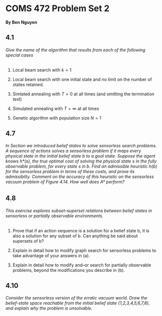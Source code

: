 # COMS 472 Problem Set 2

#### By Ben Nguyen

## 4.1

###### Give the name of the algorithm that results from each of the following special cases

1. Local beam search with $k = 1$

2. Local beam search with one initial state and no limit on the number of states retained.

3. Simlated annealing with $T = 0$ at all times (and omitting the termination test)

4. Simulated annealing with $T = \infty$ at all times

5. Genetic algorithm with population size $N = 1$

## 4.7

###### In Section  we introduced belief states to solve sensorless search problems. A sequence of actions solves a sensorless problem if it maps every physical state in the initial belief state b to a goal state. Suppose the agent knows h$\ast$(s), the true optimal cost of solving the physical state s in the fully observable problem, for every state s in b. Find an admissible heuristic h(b) for the sensorless problem in terms of these costs, and prove its admissibilty. Comment on the accuracy of this heuristic on the sensorless vacuum problem of Figure 4.14. How well does A$\ast$ perform?

## 4.8

###### This exercise explores subset–superset relations between belief states in sensorless or partially observable environments.

1. Prove that if an action sequence is a solution for a belief state b, it is also a solution for any subset of b. Can anything be said about supersets of b?

2. Explain in detail how to modify graph search for sensorless problems to take advantage of your answers in (a).

3. Explain in detail how to modify and–or search for partially observable problems, beyond the modifications you describe in (b).

## 4.10

###### Consider the sensorless version of the erratic vacuum world. Draw the belief-state space reachable from the initial belief state {1,2,3,4,5,6,7,8}, and explain why the problem is unsolvable.
